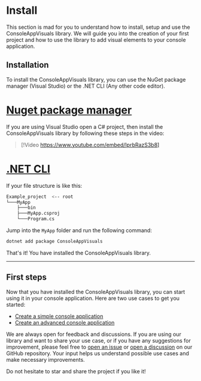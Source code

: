 # Install

This section is mad for you to understand how to install, setup and use the ConsoleAppVisuals library. We will guide you into the creation of your first project and how to use the library to add visual elements to your console application.

## Installation

To install the ConsoleAppVisuals library, you can use the NuGet package manager (Visual Studio) or the .NET CLI (Any other code editor).

# [Nuget package manager](#tab/nuget)

If you are using Visual Studio open a C# project, then install the ConsoleAppVisuals library by following these steps in the video:

> [!Video https://www.youtube.com/embed/IprbRazS3b8]

# [.NET CLI](#tab/cli)

If your file structure is like this:

```bash
Example_project  <-- root
└───MyApp
    ├───bin
    ├───MyApp.csproj
    └───Program.cs
```

Jump into the `MyApp` folder and run the following command:

```bash
dotnet add package ConsoleAppVisuals
```

That's it! You have installed the ConsoleAppVisuals library.

---

## First steps

Now that you have installed the ConsoleAppVisuals library, you can start using it in your console application. Here are two use cases to get you started:

- [Create a simple console application](/first_app.html)
- [Create an advanced console application](/advanced_app.html)

We are always open for feedback and discussions. If you are using our library and want to share your use case, or if you have any suggestions for improvement, please feel free to [open an issue](https://github.com/MorganKryze/ConsoleAppVisuals/issues) or [open a discussion](https://github.com/MorganKryze/ConsoleAppVisuals/discussions) on our GitHub repository. Your input helps us understand possible use cases and make necessary improvements.

Do not hesitate to star and share the project if you like it!
